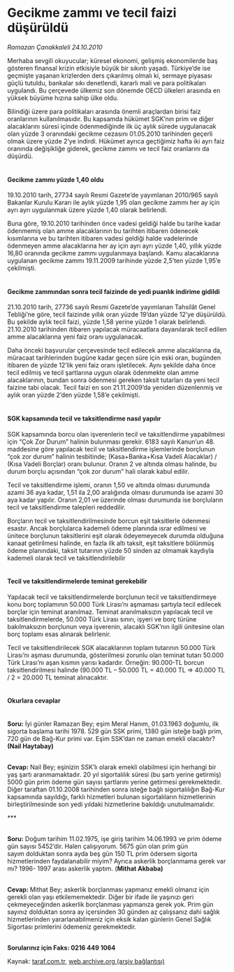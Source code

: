 # Gecikme zammı ve tecil faizi düşürüldü

*Ramazan Çanakkaleli 24.10.2010*

<div class="yazi">
<p>Merhaba sevgili okuyucular; küresel ekonomi, gelişmiş ekonomilerde baş gösteren finansal krizin etkisiyle büyük bir sıkıntı yaşadı. Türkiye’de ise geçmişte yaşanan krizlerden ders çıkarılmış olmalı ki, sermaye piyasası güçlü tutuldu, bankalar sıkı denetlendi, kararlı mali ve para politikaları uygulandı. Bu çerçevede ülkemiz son dönemde OECD ülkeleri arasında en yüksek büyüme hızına sahip ülke oldu. </p>
<p>Bilindiği üzere para politikaları arasında önemli araçlardan birisi faiz oranlarının kullanılmasıdır. Bu kapsamda hükümet SGK’nın prim ve diğer alacaklarını süresi içinde ödenmediğinde ilk üç aylık sürede uygulanacak olan yüzde 3 oranındaki gecikme cezasını 01.05.2010 tarihinden geçerli olmak üzere yüzde 2’ye indirdi. Hükümet ayrıca geçtiğimiz hafta iki ayrı faiz oranında değişikliğe giderek, gecikme zammı ve tecil faiz oranlarını da düşürdü. </p>
<h4><br/>Gecikme zammı yüzde 1,40 oldu</h4>
<p>19.10.2010 tarih,<b> </b>27734 sayılı Resmi Gazete’de yayımlanan 2010/965 sayılı Bakanlar Kurulu Kararı ile aylık yüzde 1,95 olan gecikme zammı her ay için ayrı ayrı uygulanmak üzere yüzde 1,40 olarak belirlendi.</p>
<p>Buna göre, 19.10.2010 tarihinden önce vadesi geldiği halde bu tarihe kadar ödenmemiş olan amme alacaklarının bu tarihten itibaren ödenecek kısımlarına ve bu tarihten itibaren vadesi geldiği halde vadelerinde ödenmeyen amme alacaklarına her ay için ayrı ayrı yüzde 1,40, yıllık yüzde 16,80 oranında gecikme zammı uygulanmaya başlandı. Kamu alacaklarına uygulanan gecikme zammı 19.11.2009 tarihinde yüzde 2,5’ten yüzde 1,95’e çekilmişti. </p>
<h4><br/>Gecikme zammından sonra tecil faizinde de yedi puanlık indirime gidildi</h4>
<p>21.10.2010 tarih, 27736 sayılı Resmi Gazete’de yayımlanan Tahsilât Genel Tebliği’ne göre, tecil faizinde yıllık oran yüzde 19’dan yüzde 12’ye düşürüldü. Bu şekilde aylık tecil faizi, yüzde 1,58 yerine yüzde 1 olarak belirlendi. 21.10.2010 tarihinden itibaren yapılacak müracaatlara dayanılarak tecil edilen amme alacaklarına yeni faiz oranı uygulanacak.</p>
<p>Daha önceki başvurular çerçevesinde tecil edilecek amme alacaklarına da, müracaat tarihlerinden bugüne kadar geçen süre için eski oran, bugünden itibaren de yüzde 12’lik yeni faiz oranı işletilecek. Aynı şekilde daha önce tecil edilmiş ve tecil şartlarına uygun olarak ödenmekte olan amme alacaklarının, bundan sonra ödenmesi gereken taksit tutarları da yeni tecil faizine tabi olacak. Tecil faizi en son 21.11.2009’da yeniden düzenlenmiş ve aylık oran yüzde 2’den yüzde 1,58’e çekilmişti.</p>
<h4><br/>SGK kapsamında tecil ve taksitlendirme nasıl yapılır </h4>
<p>SGK kapsamında borcu olan işverenlerin tecil ve taksitlendirme yapabilmesi için “Çok Zor Durum” halinin bulunması gerekir. 6183 sayılı Kanun’un 48. maddesine göre yapılacak tecil ve taksitlendirme işlemlerinde borçlunun “çok zor durum” halinin tesbitinde; (Kasa+Banka+Kısa Vadeli Alacaklar) / (Kısa Vadeli Borçlar) oranı bulunur. Oranın 2 ve altında olması halinde, bu durum borçlu açısından “çok zor durum” hali olarak kabul edilir.</p>
<p>Tecil ve taksitlendirme işlemi, oranın 1,50 ve altında olması durumunda azami 36 aya kadar, 1,51 ila 2,00 aralığında olması durumunda ise azami 30 aya kadar yapılır. Oranın 2,01 ve üzerinde olması durumunda ise borçluların tecil ve taksitlendirme talepleri reddedilir.</p>
<p>Borçların tecil ve taksitlendirilmesinde borcun eşit taksitlerle ödenmesi esastır. Ancak borçlularca kademeli ödeme planında ısrar edilmesi ve ünitece borçlunun taksitlerini eşit olarak ödeyemeyecek durumda olduğuna kanaat getirilmesi halinde, en fazla ilk altı taksit, eşit taksitlere bölünmüş ödeme planındaki, taksit tutarının yüzde 50 sinden az olmamak kaydıyla kademeli olarak tecil ve taksitlendirilebilir</p>
<h4><br/>Tecil ve taksitlendirmelerde teminat gerekebilir</h4>
<p>Yapılacak tecil ve taksitlendirmelerde borçlunun tecil ve taksitlendirmeye konu borç toplamının 50.000 Türk Lirası’nı aşmaması şartıyla tecil edilecek borçlar için teminat aranılmaz. Teminat aranılmaksızın yapılacak tecil ve taksitlendirmelerde, 50.000 Türk Lirası sınırı, işyeri ve borç türüne bakılmaksızın borçlunun veya işverenin, alacaklı SGK’nın ilgili ünitesine olan borç toplamı esas alınarak belirlenir.</p>
<p>Tecil ve taksitlendirilecek SGK alacaklarının toplam tutarının 50.000 Türk Lirası’nı aşması durumunda, gösterilmesi zorunlu olan teminat tutarı 50.000 Türk Lirası’nı aşan kısmın yarısı kadardır. Örneğin: 90.000-TL borcun taksitlendirilmesi halinde (90.000 TL – 50.000 TL = 40.000 TL =&gt; 40.000 TL / 2 = 20.000 TL teminat alınacaktır.</p>
<h4><br/>Okurlara cevaplar</h4>
<p><b><br/>Soru:</b> İyi günler Ramazan Bey; eşim Meral Hanım, 01.03.1963 doğumlu, ilk sigorta başlama tarihi 1978. 529 gün SSK primi, 1380 gün isteğe bağlı prim, 720 gün de Bağ-Kur primi var. Eşim SSK’dan ne zaman emekli olacaktır? <b>(Nail Haytabay)</b></p>
<p><b><br/>Cevap:</b> Nail Bey; eşinizin SSK’lı olarak emekli olabilmesi için herhangi bir yaş şartı aranmamaktadır. 20 yıl sigortalılık süresi (bu şartı yerine getirmiş) 5000 gün prim ödeme gün sayısı şartlarını yerine getirmesi gerekmektedir. Diğer taraftan 01.10.2008 tarihinden sonra isteğe bağlı sigortalılığın Bağ-Kur kapsamında sayıldığı, farklı hizmetleri bulunan sigortalıların hizmetlerinin birleştirilmesinde son yedi yıldaki hizmetlerine bakıldığı unutulmamalıdır. </p>
<p>***</p>
<p><b><br/>Soru:</b> Doğum tarihim 11.02.1975, işe giriş tarihim 14.06.1993 ve prim ödeme gün sayısı 5452’dir. Halen çalışıyorum. 5675 gün olan prim gün sayım dolduktan sonra ayda beş gün 150 TL prim ödersem sigorta hizmetlerinden faydalanabilir miyim? Ayrıca askerlik borçlanmama gerek var mı? 1996- 1997 arası askerlik yaptım. (<b>Mithat Akbaba)</b></p>
<p><b><br/>Cevap: </b>Mithat Bey; askerlik borçlanması yapmanız emekli olmanız için gerekli olan yaşı etkilememektedir. Diğer bir ifade ile yaşınızı geri çekmeyeceğinden askerlik borçlanması yapmanıza gerek yok. Prim gün sayınız dolduktan sonra ay içersinden 30 günden az çalışsanız dahi sağlık hizmetlerinden yararlanabilmeniz için eksik kalan günlerin Genel Sağlık Sigortası primlerini ödemeniz gerekmektedir.</p>
<p><b><br/>Sorularınız için Faks: 0216 449 1064</b></p></div>

Kaynak: [taraf.com.tr](http://www.taraf.com.tr:80/ramazan-canakkaleli/makale-gecikme-zammi-ve-tecil-faizi-dusuruldu.htm), [web.archive.org (arşiv bağlantısı)](http://web.archive.org/web/20101025142815/http://www.taraf.com.tr:80/ramazan-canakkaleli/makale-gecikme-zammi-ve-tecil-faizi-dusuruldu.htm)

